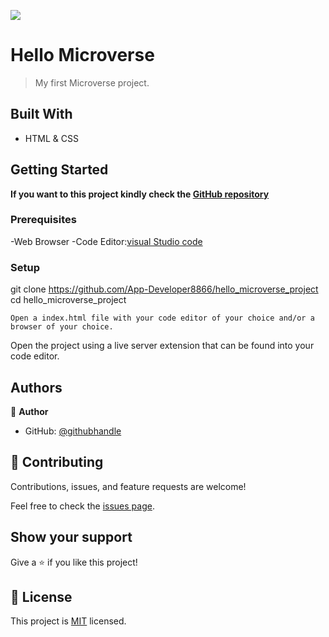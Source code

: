 ![](https://img.shields.io/badge/Microverse-blueviolet)

# Hello Microverse

> My first Microverse project.


## Built With

- HTML & CSS



## Getting Started

**If you want to this project kindly check the [ GitHub repository](https://github.com/App-Developer8866/hello_microverse_project)**


### Prerequisites
-Web Browser
 -Code Editor:[visual Studio code](https://code.visualstudio.com/)

### Setup
git clone https://github.com/App-Developer8866/hello_microverse_project
cd hello_microverse_project
~~~
Open a index.html file with your code editor of your choice and/or a browser of your choice.
~~~
Open the project using a live server extension that can be found into your code editor.



## Authors

👤 **Author**

- GitHub: [@githubhandle](https://github.com/App-Developer8866/)


## 🤝 Contributing

Contributions, issues, and feature requests are welcome!

Feel free to check the [issues page](../../issues/).

## Show your support

Give a ⭐️ if you like this project!


## 📝 License

This project is [MIT](./LICENSE) licensed.
